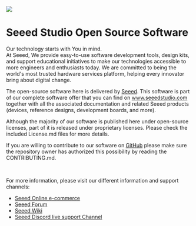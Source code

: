 <img src="https://media-cdn.seeedstudio.com/media/logo/stores/4/logo_2018_horizontal.png" />

#  Seeed Studio Open Source Software

Our technology starts with You in mind.<br/>
At Seeed, We provide easy-to-use software development tools, design kits, and support educational initiatives to make our technologies accessible to more engineers and enthusiasts today. We are committed to being the world's most trusted hardware services platform, helping every innovator bring about digital change.

The open-source software here is delivered by [Seeed](https://www.seeed.cc/). This software is part of our complete software offer that you can find on  www.seeedstudio.com together with all the associated documentation and related Seeed products (devices, reference designs, development boards, and more).

Although the majority of our software is published here under open-source licenses, part of it is released under proprietary licenses. Please check the included License.md files for more details.

If you are willing to contribute to our software on [GitHub](https://github.com/Seeed-Studio) please make sure the repository owner has authorized this possibility by reading the CONTRIBUTING.md.

<br/>

For more information, please visit our different information and support channels:

- [Seeed Online e-commerce](www.seeedstudio.com) 
- [Seeed Forum](https://forum.seeedstudio.com/)
- [Seeed Wiki](https://wiki.seeeedstudio.com/)
- [Seeed Discord live support Channel](https://discord.gg/QqMgVwHT3X)

